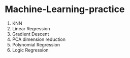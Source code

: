 # Machine-Learning-practice
1. KNN 
2. Linear Regression 
3. Gradient Descent 
4. PCA dimension reduction 
5. Polynomial Regression 
6. Logic Regression 

